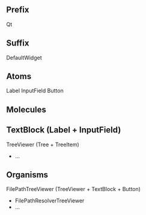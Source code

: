 ## **Prefix**
Qt

## **Suffix**
DefaultWidget

## **Atoms**
Label
InputField
Button

## **Molecules**
TextBlock (Label + InputField)
- 

TreeViewer (Tree + TreeItem)
- ...

## **Organisms**
FilePathTreeViewer (TreeViewer + TextBlock  + Button)
- FilePathResolverTreeViewer
- ...
